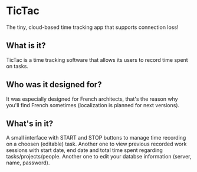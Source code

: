 TicTac
======

The tiny, cloud-based time tracking app that supports connection loss!


What is it?
------

TicTac is a time tracking software that allows its users to record time spent on tasks.


Who was it designed for?
------

It was especially designed for French architects, that's the reason why you'll find French sometimes (localization is planned for next versions).


What's in it?
------

A small interface with START and STOP buttons to manage time recording on a choosen (editable) task.
Another one to view previous recorded work sessions with start date, end date and total time spent regarding tasks/projects/people.
Another one to edit your databse information (server, name, password).

